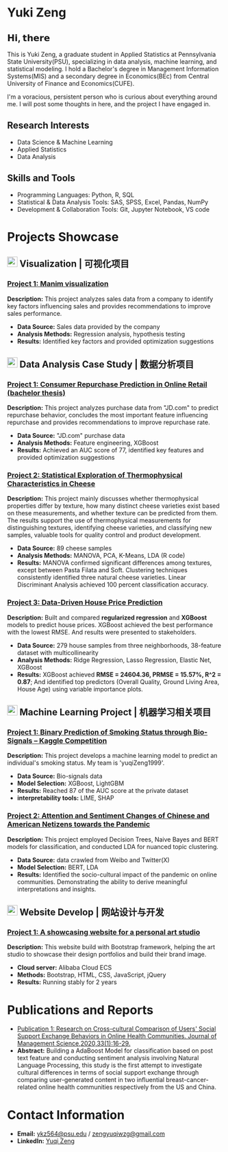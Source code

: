 # Yuki Zeng

## 𝗛𝗶, 𝘁𝗵𝗲𝗿𝗲 

This is Yuki Zeng, a graduate student in Applied Statistics at Pennsylvania State University(PSU), specializing in data analysis, machine learning, and statistical modeling. I hold a Bachelor's degree in Management Information Systems(MIS) and a secondary degree in Economics(BEc) from Central University of Finance and Economics(CUFE).

I'm a voracious, persistent person who is curious about everything around me. I will post some thoughts in here, and the project I have engaged in.

## Research Interests
- Data Science & Machine Learning
- Applied Statistics
- Data Analysis

## Skills and Tools
- Programming Languages: Python, R, SQL
- Statistical & Data Analysis Tools: SAS, SPSS, Excel, Pandas, NumPy
- Development & Collaboration Tools: Git, Jupyter Notebook, VS code

# Projects Showcase

## <img src="https://github.githubassets.com/images/icons/emoji/unicode/1f4ca.png" width="24px"/> Visualization | 可视化项目

### [Project 1: Manim visualization](https://github.com/TwilightSpar/CO2_Manim)
**Description:** This project analyzes sales data from a company to identify key factors influencing sales and provides recommendations to improve sales performance.
- **Data Source:** Sales data provided by the company
- **Analysis Methods:** Regression analysis, hypothesis testing
- **Results:** Identified key factors and provided optimization suggestions

## <img src="https://github.githubassets.com/images/icons/emoji/unicode/1f4ca.png" width="24px"/> Data Analysis Case Study | 数据分析项目
### [Project 1: Consumer Repurchase Prediction in Online Retail (bachelor thesis)](https://github.com/YukiZ1/Consumer-Repurchase-Prediction-in-Online-Retail)
**Description:** This project analyzes purchase data from "JD.com" to predict repurchase behavior, concludes the most important feature influencing repurchase and provides recommendations to improve repurchase rate.
- **Data Source:** "JD.com" purchase data
- **Analysis Methods:** Feature engineering, XGBoost
- **Results:** Achieved an AUC score of 77, identified key features and provided optimization suggestions

### [Project 2: Statistical Exploration of Thermophysical Characteristics in Cheese](https://github.com/YukiZ1/CheeseAnalysis)
**Description:** This project mainly discusses whether thermophysical properties differ by texture, how many distinct cheese varieties exist based on these measurements, and whether texture can be predicted from them. The results support the use of thermophysical measurements for distinguishing textures, identifying cheese varieties, and classifying new samples, valuable tools for quality control and product development.
- **Data Source:** 89 cheese samples
- **Analysis Methods:** MANOVA, PCA, K-Means, LDA (R code)
- **Results:** MANOVA confirmed significant differences among textures, except between Pasta Filata and Soft. Clustering techniques consistently identified three natural cheese varieties. Linear Discriminant Analysis achieved 100 percent classification accuracy.

### [Project 3: Data-Driven House Price Prediction](https://github.com/YukiZ1/Data-Driven-House-Price-prediction)
**Description:** Built and compared **regularized regression** and **XGBoost** models to predict house prices. XGBoost achieved the best performance with the lowest RMSE. And results were presented to stakeholders.

- **Data Source:** 279 house samples from three neighborhoods, 38-feature dataset with multicollinearity 
- **Analysis Methods:** Ridge Regression, Lasso Regression, Elastic Net, XGBoost
- **Results:** XGBoost achieved **RMSE = 24604.36, PRMSE = 15.57%, R^2 = 0.87**; And identified top predictors (Overall Quality, Ground Living Area, House Age) using variable importance plots.

## <img src="https://github.githubassets.com/images/icons/emoji/unicode/1f4c7.png" width="24px"/> Machine Learning Project | 机器学习相关项目

### [Project 1: Binary Prediction of Smoking Status through Bio-Signals – Kaggle Competition](https://www.kaggle.com/competitions/playground-series-s3e24/overview)
**Description:** This project develops a machine learning model to predict an individual's smoking status. My team is 'yuqiZeng1999'.
- **Data Source:** Bio-signals data
- **Model Selection:** XGBoost, LightGBM
- **Results:** Reached 87 of the AUC score at the private dataset
- **interpretability tools:** LIME, SHAP 

### [Project 2: Attention and Sentiment Changes of Chinese and American Netizens towards the Pandemic](https://github.com/YukiZ1/Attention-and-Sentiment-Changes-of-Chinese-and-American-Netizens-towards-the-Pandemic)
**Description:** This project employed Decision Trees, Naive Bayes and BERT models for classification, and conducted LDA for nuanced topic clustering.
- **Data Source:** data crawled from Weibo and Twitter(X)
- **Model Selection:** BERT, LDA
- **Results:** Identified the socio-cultural impact of the pandemic on online communities. Demonstrating the ability to derive meaningful interpretations and insights.

## <img src="https://github.githubassets.com/images/icons/emoji/unicode/1f4d8.png" width="24px"/> Website Develop | 网站设计与开发
### [Project 1: A showcasing website for a personal art studio](https://github.com/YukiChinese/Laoshuowei.design.git)
**Description:** This website build with Bootstrap framework, helping the art studio to showcase their design portfolios and build their brand image.
- **Cloud server:** Alibaba Cloud ECS
- **Methods:** Bootstrap, HTML, CSS, JavaScript, jQuery
- **Results:** Running stably for 2 years

# Publications and Reports
- [Publication 1: Research on Cross-cultural Comparison of Users' Social Support Exchange Behaviors in Online Health Communities. Journal of Management Science,2020,33(1):16-29.](https://github.com/username/publication1)
- **Abstract:** Building a AdaBoost Model for classification based on post text feature and conducting sentiment analysis involving Natural Language Processing, this study is the first attempt to investigate cultural differences in terms of social support exchange through comparing user-generated content in two influential breast-cancer-related online health communities respectively from the US and China.

# Contact Information
- **Email:** ykz564@psu.edu / zengyuqiwzg@gmail.com
- **LinkedIn:** [Yuqi Zeng](https://www.linkedin.com/in/yuqi-zeng-18453934a/)
